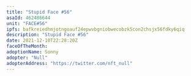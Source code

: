 ```yaml
---
title: "Stupid Face #56"
asaId: 462486644
unit: "FACE#56"
ipfs: bafkreiedhmjotngoauf24epwvbgniobwecobzk5con2chsjx56fdky6qiq
description: "Stupid Face #56"
date: 2021-12-10T22:28:20Z
faceOfTheMonth:
adoptionName: Sonny
adopter: "Null"
adopterAddress: "https://twitter.com/nft_null"
---
```

